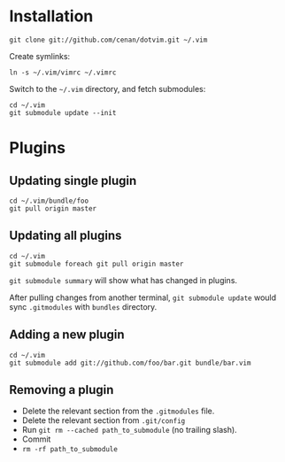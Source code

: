 # Installation

	git clone git://github.com/cenan/dotvim.git ~/.vim

Create symlinks:

	ln -s ~/.vim/vimrc ~/.vimrc

Switch to the `~/.vim` directory, and fetch submodules:

	cd ~/.vim
	git submodule update --init

# Plugins

## Updating single plugin

	cd ~/.vim/bundle/foo
	git pull origin master

## Updating all plugins

	cd ~/.vim
	git submodule foreach git pull origin master

`git submodule summary` will show what has changed in plugins.

After pulling changes from another terminal, `git submodule update` would sync `.gitmodules` with `bundles` directory.

## Adding a new plugin

	cd ~/.vim
	git submodule add git://github.com/foo/bar.git bundle/bar.vim

## Removing a plugin

* Delete the relevant section from the `.gitmodules` file.
* Delete the relevant section from `.git/config`
* Run `git rm --cached path_to_submodule` (no trailing slash).
* Commit
* `rm -rf path_to_submodule`

